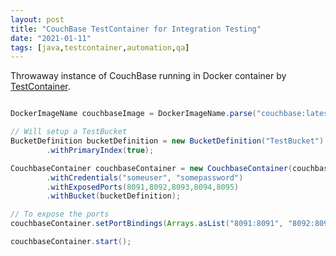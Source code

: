 ```yaml
---
layout: post
title: "CouchBase TestContainer for Integration Testing"
date: "2021-01-11"
tags: [java,testcontainer,automation,qa]
---
```

Throwaway instance of CouchBase running in Docker container by [TestContainer](https://www.testcontainers.org/).  

```java

DockerImageName couchbaseImage = DockerImageName.parse("couchbase:latest").asCompatibleSubstituteFor("couchbase/server");

// Will setup a TestBucket
BucketDefinition bucketDefinition = new BucketDefinition("TestBucket")
        .withPrimaryIndex(true);

CouchbaseContainer couchbaseContainer = new CouchbaseContainer(couchbaseImage)
        .withCredentials("someuser", "somepassword")
        .withExposedPorts(8091,8092,8093,8094,8095)
        .withBucket(bucketDefinition);

// To expose the ports
couchbaseContainer.setPortBindings(Arrays.asList("8091:8091", "8092:8092", "8093:8093", "8094:8094", "8095:8095"));

couchbaseContainer.start();
```
